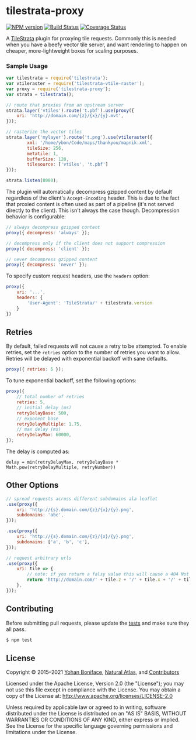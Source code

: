 # tilestrata-proxy
[![NPM version](http://img.shields.io/npm/v/tilestrata-proxy.svg?style=flat)](https://www.npmjs.org/package/tilestrata-proxy)
[![Build Status](https://travis-ci.org/naturalatlas/tilestrata-proxy.svg)](https://travis-ci.org/naturalatlas/tilestrata-proxy)
[![Coverage Status](http://img.shields.io/codecov/c/github/naturalatlas/tilestrata-proxy/master.svg?style=flat)](https://codecov.io/github/naturalatlas/tilestrata-proxy)

A [TileStrata](https://github.com/naturalatlas/tilestrata) plugin for proxying tile requests. Commonly this is needed when you have a beefy vector tile server, and want rendering to happen on cheaper, more-lightweight boxes for scaling purposes.

### Sample Usage

```js
var tilestrata = require('tilestrata');
var vtileraster = require('tilestrata-vtile-raster');
var proxy = require('tilestrata-proxy');
var strata = tilestrata();

// route that proxies from an upstream server
strata.layer('vtiles').route('t.pbf').use(proxy({
	uri: 'http://domain.com/{z}/{x}/{y}.mvt',
}));

// rasterize the vector tiles
strata.layer('mylayer').route('t.png').use(vtileraster({
		xml: '/home/ybon/Code/maps/thankyou/mapnik.xml',
		tileSize: 256,
		metatile: 1,
		bufferSize: 128,
		tilesource: ['vtiles', 't.pbf']
}));

strata.listen(8080);
```

The plugin will automatically decompress gzipped content by default regardless of the client's `Accept-Encoding` header. This is due to the fact that proxied content is often used as part of a pipeline (it's not served directly to the client). This isn't always the case though. Decompression behavior is configurable:

```js
// always decompress gzipped content
proxy({ decompress: 'always' });

// decompress only if the client does not support compression
proxy({ decompress: 'client' });

// never decompress gzipped content
proxy({ decompress: 'never' });
```

To specify custom request headers, use the `headers` option:

```js
proxy({
	uri: '...',
	headers: {
		'User-Agent': 'TileStrata/' + tilestrata.version
	}
})
```

## Retries

By default, failed requests will not cause a retry to be attempted. To enable retries, set the `retries` option to the number of retries you want to allow. Retries will be delayed with exponential backoff with sane defaults.

```js
proxy({ retries: 5 });
```

To tune exponential backoff, set the following options:

```js
proxy({
	// total number of retries
	retries: 5,
	// initial delay (ms)
	retryDelayBase: 500,
	// exponent base
	retryDelayMultiple: 1.75,
	// max delay (ms)
	retryDelayMax: 60000,
});
```

The delay is computed as:
```
delay = min(retryDelayMax, retryDelayBase * Math.pow(retryDelayMultiple, retryNumber))
```

## Other Options

```js
// spread requests across different subdomains ala leaflet
.use(proxy({
	uri: 'http://{s}.domain.com/{z}/{x}/{y}.png',
	subdomains: 'abc',
}));

.use(proxy({
	uri: 'http://{s}.domain.com/{z}/{x}/{y}.png',
	subdomains: ['a', 'b', 'c'],
}));

// request arbitrary urls
.use(proxy({
	uri: tile => {
		// note: if you return a falsy value this will cause a 404 Not Found to be returned
		return 'http://domain.com/' + tile.z + '/' + tile.x + '/' + tile.y + '.png';
	},
}));
```

## Contributing

Before submitting pull requests, please update the [tests](test) and make sure they all pass.

```sh
$ npm test
```

## License

Copyright &copy; 2015–2021 [Yohan Boniface](https://github.com/yohanboniface), [Natural Atlas](https://github.com/naturalatlas), and [Contributors](https://github.com/naturalatlas/tilestrata-proxy/graphs/contributors)

Licensed under the Apache License, Version 2.0 (the "License"); you may not use this file except in compliance with the License. You may obtain a copy of the License at: http://www.apache.org/licenses/LICENSE-2.0

Unless required by applicable law or agreed to in writing, software distributed under the License is distributed on an "AS IS" BASIS, WITHOUT WARRANTIES OR CONDITIONS OF ANY KIND, either express or implied. See the License for the specific language governing permissions and limitations under the License.
